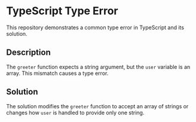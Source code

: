 # TypeScript Type Error
This repository demonstrates a common type error in TypeScript and its solution.

## Description
The `greeter` function expects a string argument, but the `user` variable is an array. This mismatch causes a type error.

## Solution
The solution modifies the `greeter` function to accept an array of strings or changes how `user` is handled to provide only one string.